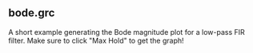 bode.grc
-----

A short example generating the Bode magnitude plot for a low-pass FIR filter. Make sure to click "Max Hold" to get the graph!
